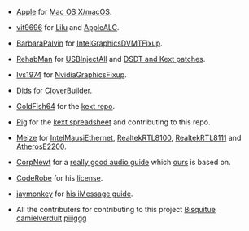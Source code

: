 * [Apple](https://apple.com) for [Mac OS X/macOS](https://www.apple.com/macos/high-sierra/).
* [vit9696](https://github.com/vit9696) for [Lilu](https://github.com/vit9696/Lilu) and [AppleALC](https://github.com/vit9696/AppleALC).
* [BarbaraPalvin](https://github.com/BarbaraPalvin) for [IntelGraphicsDVMTFixup](https://github.com/BarbaraPalvin/IntelGraphicsDVMTFixup).
* [RehabMan](https://github.com/RehabMan) for [USBInjectAll](https://github.com/RehabMan/OS-X-USB-Inject-All) and [DSDT and Kext patches](https://github.com/RehabMan/OS-X-USB-Inject-All/blob/master/config_patches.plist).
* [lvs1974](https://github.com/lvs1974) for [NvidiaGraphicsFixup](https://github.com/lvs1974/NvidiaGraphicsFixup).
* [Dids](https://github.com/Dids) for [CloverBuilder](https://github.com/Dids/clover-builder).
* [GoldFish64](https://github.com/Goldfish64) for the [kext repo](https://1drv.ms/f/s!AiP7m5LaOED-mo9XA4Ml-69cwAsikQ).
* [Pig](https://github.com/piiiggg) for the [kext spreadsheet](http://docs.google.com/spreadsheets/d/1WQ87XQKgJVPPub_CbjoHsUscgyxrGg3DWzZz7Nnf_RU/) and contributing to this repo.
* [Meize](https://github.com/Mieze) for [IntelMausiEthernet](https://github.com/Mieze/IntelMausiEthernet), [RealtekRTL8100](https://github.com/Mieze/RealtekRTL8100), [RealtekRTL8111](https://github.com/Mieze/RTL8111_driver_for_OS_X) and [AtherosE2200](https://github.com/Mieze/AtherosE2200Ethernet).

* [CorpNewt](https://github.com/corpnewt) for a [really good audio guide](https://www.reddit.com/r/hackintosh/comments/4sil5p/audio_mechanic_old_patchfix_removal_applealc/) which [ours](../master/Audio.md) is based on.

* [CodeRobe](https://github.com/coderobe/) for his [license](https://github.com/coderobe/AzulPatcher4600/blob/master/LICENSE.txt).

* [jaymonkey](https://www.tonymacx86.com/members/jaymonkey.195809/) for [his iMessage guide](https://www.tonymacx86.com/threads/how-to-fix-imessage.110471/).

* All the contributers for contributing to this project
[Bisquitue](https://github.com/Bisquitue)
[camielverdult](https://github.com/camielverdult)
[piiiggg](https://github.com/piiiggg)
